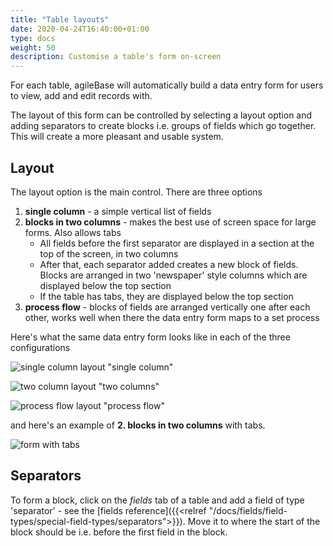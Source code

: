 ```yaml
---
title: "Table layouts"
date: 2020-04-24T16:40:00+01:00
type: docs
weight: 50
description: Customise a table's form on-screen
---
```

For each table, agileBase will automatically build a data entry form for users to view, add and edit records with.

The layout of this form can be controlled by selecting a layout option and adding separators to create blocks i.e. groups of fields which go together. This will create a more pleasant and usable system.

## Layout
The layout option is the main control. There are three options
1. **single column** - a simple vertical list of fields
2. **blocks in two columns** - makes the best use of screen space for large forms. Also allows tabs
    - All fields before the first separator are displayed in a section at the top of the screen, in two columns
    - After that, each separator added creates a new block of fields. Blocks are arranged in two 'newspaper' style columns which are displayed below the top section
    - If the table has tabs, they are displayed below the top section
3. **process flow** - blocks of fields are arranged vertically one after each other, works well when there the data entry form maps to a set process

Here's what the same data entry form looks like in each of the three configurations

![single column layout](/layout-single.png) "single column"

![two column layout](/layout-two-columns.png) "two columns"

![process flow layout](/layout-process.png) "process flow"

and here's an example of **2. blocks in two columns** with tabs.

![form with tabs](/layout-tabs.png)

## Separators
To form a block, click on the _fields_ tab of a table and add a field of type 'separator' - see the [fields reference]({{<relref "/docs/fields/field-types/special-field-types/separators">}}). Move it to where the start of the block should be i.e. before the first field in the block.






